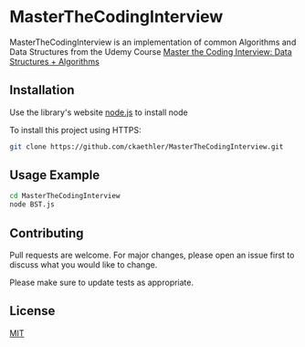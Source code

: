 # MasterTheCodingInterview
MasterTheCodingInterview is an implementation of common Algorithms and Data Structures
from the Udemy Course [Master the Coding Interview: Data Structures + Algorithms](https://www.udemy.com/course/master-the-coding-interview-data-structures-algorithms/)

## Installation

Use the library's website [node.js](https://nodejs.org/en/) to install node

To install this project using HTTPS:
```bash
git clone https://github.com/ckaethler/MasterTheCodingInterview.git
```

## Usage Example

```bash
cd MasterTheCodingInterview
node BST.js
```

## Contributing
Pull requests are welcome. For major changes, please open an issue first to discuss what you would like to change.

Please make sure to update tests as appropriate.

## License
[MIT](https://choosealicense.com/licenses/mit/)
